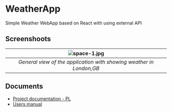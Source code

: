 # WeatherApp
Simple Weather WebApp based on React with using external API

## Screenshoots
| ![space-1.jpg](./docs/assets/search.png) | 
|:--:| 
| *General view of the application with showing weather in London,GB* |

## Documents
  - [Project documentation - PL](./docs/Dokumentacja%20projektowa.md)
  - [Users manual](./docs/Users%20manual.md)
    
